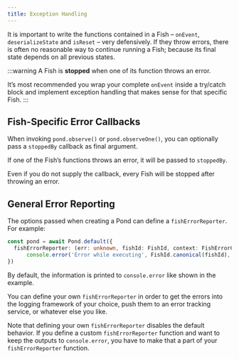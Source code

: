 ```yaml
---
title: Exception Handling
---
```


It is important to write the functions contained in a Fish – `onEvent`, `deserializeState` and `isReset` – very defensively.
If they throw errors, there is often no reasonable way to continue running a Fish; because its final state depends on all previous states.

:::warning
A Fish is **stopped** when one of its function throws an error.

It’s most recommended you wrap your complete `onEvent` inside a try/catch block and implement exception handling that makes sense for that specific Fish.
:::

## Fish-Specific Error Callbacks

When invoking `pond.observe()` or `pond.observeOne()`, you can optionally pass a `stoppedBy` callback as final argument.

If one of the Fish’s functions throws an error, it will be passed to `stoppedBy`.

Even if you do not supply the callback, every Fish will be stopped after throwing an error.

## General Error Reporting

The options passed when creating a Pond can define a `fishErrorReporter`. For example:

```ts
const pond = await Pond.default({
  fishErrorReporter: (err: unknown, fishId: FishId, context: FishErrorContext) =>
      console.error('Error while executing', FishId.canonical(fishId), ':', err, context)
})
```

By default, the information is printed to `console.error` like shown in the example.

You can define your own `fishErrorReporter` in order to get the errors into the logging framework of your choice,
push them to an error tracking service, or whatever else you like.

Note that defining your own `fishErrorReporter` disables the default behavior.
If you define a custom `fishErrorReporter` function and want to keep the outputs to `console.error`,
you have to make that a part of your `fishErrorReporter` function.
